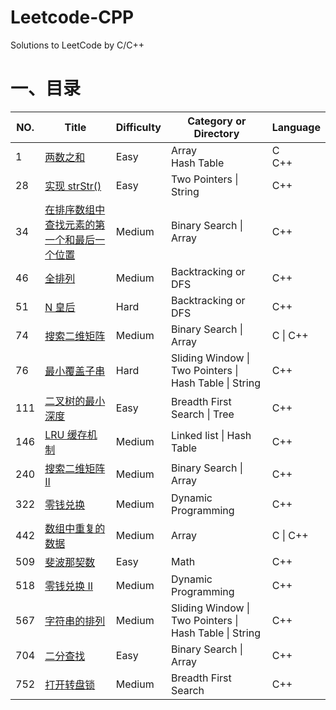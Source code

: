 # Leetcode-CPP
Solutions to LeetCode by C/C++

# 一、目录

| NO.  | Title                                                        | Difficulty | Category or Directory                                  | Language |
| ---- | ------------------------------------------------------------ | ---------- | ------------------------------------------------------ | -------- |
| 1    | [两数之和](https://leetcode-cn.com/problems/two-sum/description/) | Easy       | Array<br>Hash Table                                    | C<br>C++ |
| 28   | [实现 strStr()](https://leetcode-cn.com/problems/implement-strstr/description/) | Easy       | Two Pointers \| String                                 | C++      |
| 34   | [在排序数组中查找元素的第一个和最后一个位置](https://leetcode-cn.com/problems/find-first-and-last-position-of-element-in-sorted-array/description/) | Medium     | Binary Search \| Array                                 | C++      |
| 46   | [全排列](https://leetcode-cn.com/problems/permutations/description/) | Medium     | Backtracking or DFS                                    | C++      |
| 51   | [N 皇后](https://leetcode-cn.com/problems/n-queens/description/) | Hard       | Backtracking or DFS                                    | C++      |
| 74   | [搜索二维矩阵](https://leetcode-cn.com/problems/search-a-2d-matrix/description/) | Medium     | Binary Search \| Array                                 | C \| C++ |
| 76   | [最小覆盖子串](https://leetcode-cn.com/problems/minimum-window-substring/description/) | Hard       | Sliding Window \| Two Pointers \| Hash Table \| String | C++      |
| 111  | [二叉树的最小深度](https://leetcode-cn.com/problems/minimum-depth-of-binary-tree/description/) | Easy       | Breadth First Search \| Tree                           | C++      |
| 146  | [LRU 缓存机制](https://leetcode-cn.com/problems/lru-cache/description/) | Medium     | Linked list \| Hash Table                              | C++      |
| 240  | [搜索二维矩阵 II](https://leetcode-cn.com/problems/search-a-2d-matrix-ii/description/) | Medium     | Binary Search \| Array                                 | C++      |
| 322  | [零钱兑换](https://leetcode-cn.com/problems/coin-change/description/) | Medium     | Dynamic Programming                                    | C++      |
| 442  | [数组中重复的数据](https://leetcode-cn.com/problems/find-all-duplicates-in-an-array/description/) | Medium     | Array                                                  | C \| C++ |
| 509  | [斐波那契数](https://leetcode-cn.com/problems/fibonacci-number/description/) | Easy       | Math                                                   | C++      |
| 518  | [零钱兑换 II](https://leetcode-cn.com/problems/coin-change-2/description/) | Medium     | Dynamic Programming                                    | C++      |
| 567  | [字符串的排列](https://leetcode-cn.com/problems/permutation-in-string/description/) | Medium     | Sliding Window \| Two Pointers \| Hash Table \| String | C++      |
| 704  | [二分查找](https://leetcode-cn.com/problems/binary-search/description/) | Easy       | Binary Search \| Array                                 | C++      |
| 752  | [打开转盘锁](https://leetcode-cn.com/problems/open-the-lock/description/) | Medium     | Breadth First Search                                   | C++      |

